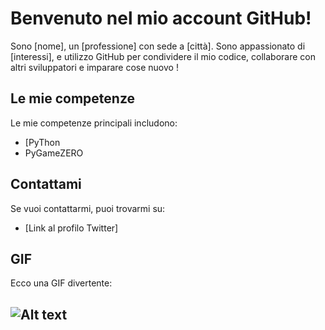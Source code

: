 # Benvenuto nel mio account GitHub!

Sono [nome], un [professione] con sede a [città]. Sono appassionato di [interessi], e utilizzo GitHub per condividere il mio codice, collaborare con altri sviluppatori e imparare cose nuovo !
## Le mie competenze

Le mie competenze principali includono:

* [PyThon
* PyGameZERO

## Contattami

Se vuoi contattarmi, puoi trovarmi su:

* [Link al profilo Twitter]


## GIF

Ecco una GIF divertente:

![Alt text](https://media.giphy.com/media/l46C9j8v16rN91024/giphy.gif)
---------------------------------------------------------------------------------

<!---
Bociojr/Bociojr is a ✨ special ✨ repository because its `README.md` (this file) appears on your GitHub profile.
You can click the Preview link to take a look at your changes.
--->
